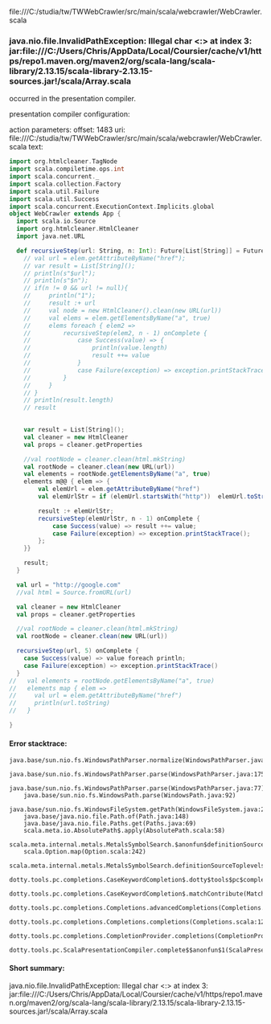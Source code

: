 file:///C:/studia/tw/TWWebCrawler/src/main/scala/webcrawler/WebCrawler.scala
### java.nio.file.InvalidPathException: Illegal char <:> at index 3: jar:file:///C:/Users/Chris/AppData/Local/Coursier/cache/v1/https/repo1.maven.org/maven2/org/scala-lang/scala-library/2.13.15/scala-library-2.13.15-sources.jar!/scala/Array.scala

occurred in the presentation compiler.

presentation compiler configuration:


action parameters:
offset: 1483
uri: file:///C:/studia/tw/TWWebCrawler/src/main/scala/webcrawler/WebCrawler.scala
text:
```scala
import org.htmlcleaner.TagNode
import scala.compiletime.ops.int
import scala.concurrent._
import scala.collection.Factory
import scala.util.Failure
import scala.util.Success
import scala.concurrent.ExecutionContext.Implicits.global
object WebCrawler extends App {
  import scala.io.Source
  import org.htmlcleaner.HtmlCleaner
  import java.net.URL

  def recursiveStep(url: String, n: Int): Future[List[String]] = Future {
    // val url = elem.getAttributeByName("href");
    // var result = List[String]();
    // println(s"$url");
    // println(s"$n");
    // if(n != 0 && url != null){
    //     println("1");
    //     result :+ url
    //     val node = new HtmlCleaner().clean(new URL(url))
    //     val elems = elem.getElementsByName("a", true)
    //     elems foreach { elem2 => 
    //         recursiveStep(elem2, n - 1) onComplete {
    //             case Success(value) => {
    //                 println(value.length)
    //                 result ++= value
    //             }
    //             case Failure(exception) => exception.printStackTrace()
    //         }
    //     }
    // }
    // println(result.length)
    // result

    
    var result = List[String]();
    val cleaner = new HtmlCleaner
    val props = cleaner.getProperties

    //val rootNode = cleaner.clean(html.mkString) 
    val rootNode = cleaner.clean(new URL(url))
    val elements = rootNode.getElementsByName("a", true) 
    elements m@@ { elem => {
        val elemUrl = elem.getAttributeByName("href")
        val elemUrlStr = if (elemUrl.startsWith("http"))  elemUrl.toString() else (url + elemUrl);

        result :+ elemUrlStr;
        recursiveStep(elemUrlStr, n - 1) onComplete {
            case Success(value) => result ++= value;
            case Failure(exception) => exception.printStackTrace();
        };
    }}

    result;
  }

  val url = "http://google.com"
  //val html = Source.fromURL(url)

  val cleaner = new HtmlCleaner
  val props = cleaner.getProperties

  //val rootNode = cleaner.clean(html.mkString) 
  val rootNode = cleaner.clean(new URL(url))

  recursiveStep(url, 5) onComplete {
    case Success(value) => value foreach println;
    case Failure(exception) => exception.printStackTrace()
  }
//   val elements = rootNode.getElementsByName("a", true) 
//   elements map { elem => 
//     val url = elem.getAttributeByName("href")
//     println(url.toString) 
//   }

}

```



#### Error stacktrace:

```
java.base/sun.nio.fs.WindowsPathParser.normalize(WindowsPathParser.java:204)
	java.base/sun.nio.fs.WindowsPathParser.parse(WindowsPathParser.java:175)
	java.base/sun.nio.fs.WindowsPathParser.parse(WindowsPathParser.java:77)
	java.base/sun.nio.fs.WindowsPath.parse(WindowsPath.java:92)
	java.base/sun.nio.fs.WindowsFileSystem.getPath(WindowsFileSystem.java:231)
	java.base/java.nio.file.Path.of(Path.java:148)
	java.base/java.nio.file.Paths.get(Paths.java:69)
	scala.meta.io.AbsolutePath$.apply(AbsolutePath.scala:58)
	scala.meta.internal.metals.MetalsSymbolSearch.$anonfun$definitionSourceToplevels$2(MetalsSymbolSearch.scala:70)
	scala.Option.map(Option.scala:242)
	scala.meta.internal.metals.MetalsSymbolSearch.definitionSourceToplevels(MetalsSymbolSearch.scala:69)
	dotty.tools.pc.completions.CaseKeywordCompletion$.dotty$tools$pc$completions$CaseKeywordCompletion$$$sortSubclasses(MatchCaseCompletions.scala:342)
	dotty.tools.pc.completions.CaseKeywordCompletion$.matchContribute(MatchCaseCompletions.scala:292)
	dotty.tools.pc.completions.Completions.advancedCompletions(Completions.scala:349)
	dotty.tools.pc.completions.Completions.completions(Completions.scala:122)
	dotty.tools.pc.completions.CompletionProvider.completions(CompletionProvider.scala:135)
	dotty.tools.pc.ScalaPresentationCompiler.complete$$anonfun$1(ScalaPresentationCompiler.scala:150)
```
#### Short summary: 

java.nio.file.InvalidPathException: Illegal char <:> at index 3: jar:file:///C:/Users/Chris/AppData/Local/Coursier/cache/v1/https/repo1.maven.org/maven2/org/scala-lang/scala-library/2.13.15/scala-library-2.13.15-sources.jar!/scala/Array.scala